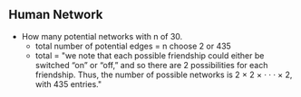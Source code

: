 ## Human Network

* How many potential networks with n of 30.
  - total number of potential edges = n choose 2 or 435
  - total = "we note that each possible friendship could either be switched “on” or “off,” and so there are 2 possibilities for each friendship. Thus, the number of possible networks is 2 × 2 × · · · × 2, with 435 entries."
